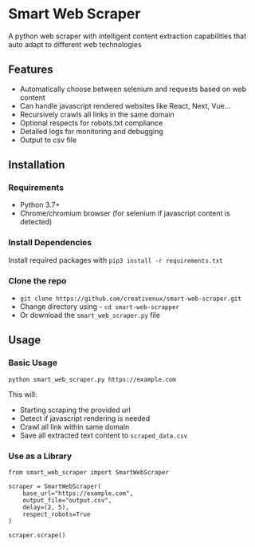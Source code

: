 # Smart Web Scraper
A python web scraper with intelligent content extraction capabilities that auto adapt to different web technologies

## Features
- Automatically choose between selenium and requests based on web content
- Can handle javascript rendered websites like React, Next, Vue...
- Recursively crawls all links in the same domain
- Optional respects for robots.txt compliance
- Detailed logs for monitoring and debugging
- Output to csv file

## Installation

### Requirements
- Python 3.7+
- Chrome/chromium browser (for selenium if javascript content is detected)  

### Install Dependencies
Install required packages with `pip3 install -r requirements.txt`

### Clone the repo
- `git clone https://github.com/creativenux/smart-web-scraper.git`
- Change directory using - `cd smart-web-scrapper`
- Or download the `smart_web_scraper.py` file

## Usage

### Basic Usage
`python smart_web_scraper.py https://example.com`

This will:
- Starting scraping the provided url
- Detect if javascript rendering is needed
- Crawl all link within same domain
- Save all extracted text content to `scraped_data.csv`

### Use as a Library
```
from smart_web_scraper import SmartWebScraper

scraper = SmartWebScraper(
    base_url="https://example.com",
    output_file="output.csv",
    delay=(2, 5),
    respect_robots=True
)

scraper.scrape()
```